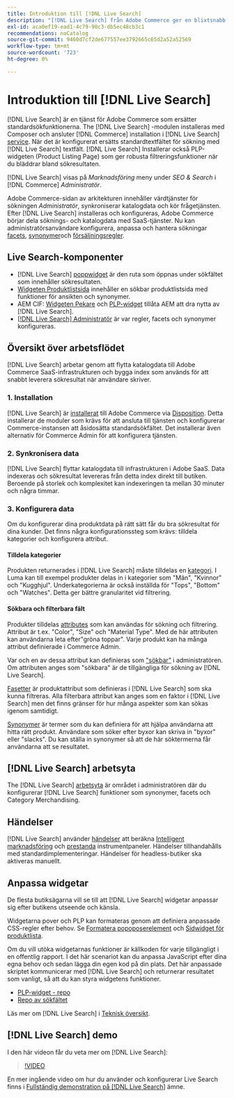 ```yaml
---
title: Introduktion till [!DNL Live Search]
description: "[!DNL Live Search] från Adobe Commerce ger en blixtsnabb, superrelevant och intuitiv sökupplevelse."
exl-id: aca0ef19-ead1-4c79-90c3-db5ec48cb3c1
recommendations: noCatalog
source-git-commit: 9460d7cf2de677557ee3792665c65d2a52a52569
workflow-type: tm+mt
source-wordcount: '723'
ht-degree: 0%

---
```


# Introduktion till [!DNL Live Search]

[!DNL Live Search] är en tjänst för Adobe Commerce som ersätter standardsökfunktionerna. The [!DNL Live Search] -modulen installeras med Composer och ansluter [!DNL Commerce] installation i [!DNL Live Search] [service](../landing/saas.md). När det är konfigurerat ersätts standardtextfältet för sökning med [!DNL Live Search] textfält. [!DNL Live Search] Installerar också PLP-widgeten (Product Listing Page) som ger robusta filtreringsfunktioner när du bläddrar bland sökresultaten.

[!DNL Live Search] visas på *Marknadsföring* meny under *SEO &amp; Search* i [!DNL Commerce] *Administratör*.

Adobe Commerce-sidan av arkitekturen innehåller värdtjänster för sökningen *Administratör*, synkroniserar katalogdata och kör frågetjänsten. Efter [!DNL Live Search] installeras och konfigureras, Adobe Commerce börjar dela söknings- och katalogdata med SaaS-tjänster. Nu kan administratörsanvändare konfigurera, anpassa och hantera sökningar [facets](facets.md), [synonymer](synonyms.md)och [försäljningsregler](category-merch.md).

## Live Search-komponenter

* [!DNL Live Search] [poppwidget](storefront-popover.md) är den ruta som öppnas under sökfältet som innehåller sökresultaten.
* [Widgeten Produktlistsida](plp-styling.md) innehåller en sökbar produktlistsida med funktioner för ansikten och synonymer.
* AEM CIF: [Widgeten Pekare](https://experienceleague.adobe.com/docs/experience-manager-cloud-service/content/content-and-commerce/integrations/live-search-popover.html?lang=en) och [PLP-widget](https://experienceleague.adobe.com/docs/experience-manager-cloud-service/content/content-and-commerce/integrations/live-search-plp.html) tillåta AEM att dra nytta av [!DNL Live Search].
* [[!DNL Live Search] Administratör](workspace.md) är var regler, facets och synonymer konfigureras.

## Översikt över arbetsflödet

[!DNL Live Search] arbetar genom att flytta katalogdata till Adobe Commerce SaaS-infrastrukturen och bygga index som används för att snabbt leverera sökresultat när användare skriver.

### 1. Installation

[!DNL Live Search] är [installerat](install.md) till Adobe Commerce via [Disposition](https://getcomposer.org/). Detta installerar de moduler som krävs för att ansluta till tjänsten och konfigurerar Commerce-instansen att åsidosätta standardsökfältet. Det installerar även alternativ för Commerce Admin för att konfigurera tjänsten.

### 2. Synkronisera data

[!DNL Live Search] flyttar katalogdata till infrastrukturen i Adobe SaaS. Data indexeras och sökresultat levereras från detta index direkt till butiken. Beroende på storlek och komplexitet kan indexeringen ta mellan 30 minuter och några timmar.

### 3. Konfigurera data

Om du konfigurerar dina produktdata på rätt sätt får du bra sökresultat för dina kunder. Det finns några konfigurationssteg som krävs: tilldela kategorier och konfigurera attribut.

#### Tilldela kategorier

Produkten returnerades i [!DNL Live Search] måste tilldelas en [kategori](https://experienceleague.adobe.com/docs/commerce-admin/catalog/categories/categories.html). I Luma kan till exempel produkter delas in i kategorier som &quot;Män&quot;, &quot;Kvinnor&quot; och &quot;Kugghjul&quot;. Underkategorierna är också inställda för &quot;Tops&quot;, &quot;Bottom&quot; och &quot;Watches&quot;. Detta ger bättre granularitet vid filtrering.

#### Sökbara och filterbara fält

Produkter tilldelas [attributes](https://experienceleague.adobe.com/docs/commerce-admin/catalog/product-attributes/product-attributes.html) som kan användas för sökning och filtrering. Attribut är t.ex. &quot;Color&quot;, &quot;Size&quot; och &quot;Material Type&quot;. Med de här attributen kan användarna leta efter&quot;gröna toppar&quot;. Varje produkt kan ha många attribut definierade i Commerce Admin.

Var och en av dessa attribut kan definieras som [&quot;sökbar&quot;](https://experienceleague.adobe.com/docs/commerce-admin/catalog/catalog/search/search.html) i administratören. Om attributen anges som &quot;sökbara&quot; är de tillgängliga för sökning av [!DNL Live Search].

[Fasetter](facets.md) är produktattribut som definieras i [!DNL Live Search] som ska kunna filtreras. Alla filterbara attribut kan anges som en faktor i [!DNL Live Search] men det finns gränser för hur många aspekter som kan sökas igenom samtidigt.

[Synonymer](synonyms.md) är termer som du kan definiera för att hjälpa användarna att hitta rätt produkt. Användare som söker efter byxor kan skriva in &quot;byxor&quot; eller &quot;slacks&quot;. Du kan ställa in synonymer så att de här söktermerna får användarna att se resultatet.

## [!DNL Live Search] arbetsyta

The [!DNL Live Search] [arbetsyta](workspace.md) är området i administratören där du konfigurerar [!DNL Live Search] funktioner som synonymer, facets och Category Merchandising.

## Händelser

[!DNL Live Search] använder [händelser](events.md) att beräkna [Intelligent marknadsföring](category-merch.md) och [prestanda](performance.md) instrumentpaneler. Händelser tillhandahålls med standardimplementeringar. Händelser för headless-butiker ska aktiveras manuellt.

## Anpassa widgetar

De flesta butiksägarna vill se till att [!DNL Live Search] widgetar anpassar sig efter butikens utseende och känsla.

Widgetarna pover och PLP kan formateras genom att definiera anpassade CSS-regler efter behov. Se [Formatera popoposerelement](storefront-popover-styling.md) och [Sidwidget för produktlista](plp-styling.md).

Om du vill utöka widgetarnas funktioner är källkoden för varje tillgängligt i en offentlig rapport.
I det här scenariot kan du anpassa JavaScript efter dina egna behov och sedan lägga din egen kod på din plats. Det här anpassade skriptet kommunicerar med [!DNL Live Search] och returnerar resultatet som vanligt, så att du kan styra widgetens funktioner.

* [PLP-widget - repo](https://github.com/adobe/storefront-product-listing-page)
* [Repo av sökfältet](https://github.com/adobe/storefront-search-as-you-type)

Läs mer om [!DNL Live Search] i [Teknisk översikt](technical-overview.md).

## [!DNL Live Search] demo

I den här videon får du veta mer om [!DNL Live Search]:

>[!VIDEO](https://video.tv.adobe.com/v/3418679?quality=12&learn=on)

En mer ingående video om hur du använder och konfigurerar Live Search finns i [Fullständig demonstration på [!DNL Live Search]](https://experienceleague.adobe.com/docs/commerce-learn/tutorials/marketing/live-search-full-demonstration.html) ämne.
